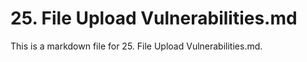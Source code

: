 # 25. File Upload Vulnerabilities.md

This is a markdown file for 25. File Upload Vulnerabilities.md.